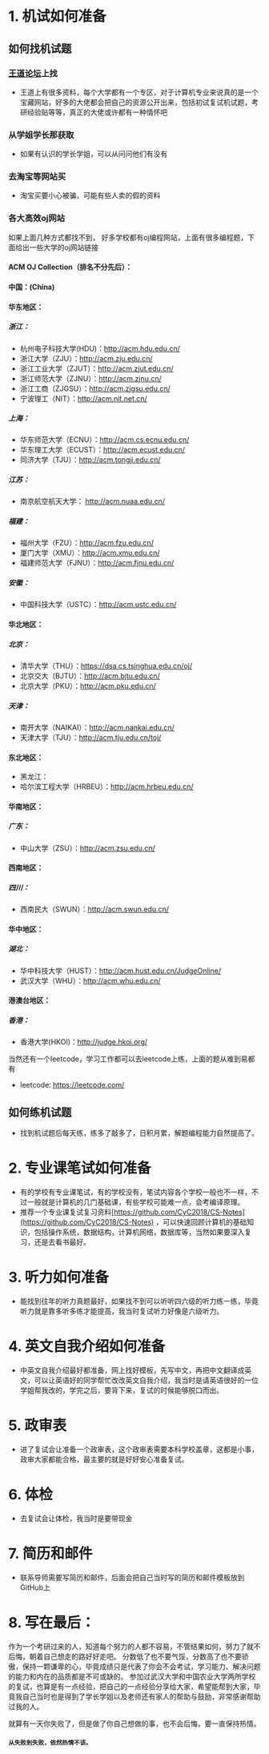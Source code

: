 # 1. 机试如何准备

## 如何找机试题

### [王道论坛](cskaoyan.com/)上找

* 王道上有很多资料，每个大学都有一个专区，对于计算机专业来说真的是一个宝藏网站，好多的大佬都会把自己的资源公开出来，包括初试复试机试题，考研经验贴等等，真正的大佬或许都有一种情怀吧

### 从学姐学长那获取
* 如果有认识的学长学姐，可以从问问他们有没有

### 去淘宝等网站买
* 淘宝买要小心被骗，可能有些人卖的假的资料

### 各大高效oj网站
如果上面几种方式都找不到，
好多学校都有oj编程网站，上面有很多编程题，下面给出一些大学的oj网站链接
#### ACM OJ Collection（排名不分先后）： 
#### 中国：(China)
#### 华东地区： 
##### 浙江：
* 杭州电子科技大学(HDU)：http://acm.hdu.edu.cn/
* 浙江大学（ZJU）：http://acm.zju.edu.cn/
* 浙江工业大学（ZJUT）：http://acm.zjut.edu.cn/
* 浙江师范大学（ZJNU）：http://acm.zjnu.cn/
* 浙江工商（ZJGSU）：http://acm.zjgsu.edu.cn/
* 宁波理工（NIT）：http://acm.nit.net.cn/
##### 上海：
* 华东师范大学（ECNU）：http://acm.cs.ecnu.edu.cn/
* 华东理工大学（ECUST）：http://acm.ecust.edu.cn/
* 同济大学（TJU）：http://acm.tongji.edu.cn/
##### 江苏：
* 南京航空航天大学： http://acm.nuaa.edu.cn/
##### 福建：
* 福州大学（FZU）：http://acm.fzu.edu.cn/
* 厦门大学（XMU）：http://acm.xmu.edu.cn/
* 福建师范大学（FJNU）：http://acm.fjnu.edu.cn/
##### 安徽：
* 中国科技大学（USTC）：http://acm.ustc.edu.cn/
#### 华北地区：
##### 北京：
* 清华大学（THU）：https://dsa.cs.tsinghua.edu.cn/oj/
* 北京交大（BJTU）：http://acm.bjtu.edu.cn/
* 北京大学（PKU）：http://acm.pku.edu.cn/
##### 天津：
* 南开大学（NAIKAI）：http://acm.nankai.edu.cn/
* 天津大学（TJU）：http://acm.tju.edu.cn/toj/
#### 东北地区： 
* 黑龙江：
* 哈尔滨工程大学（HRBEU）：http://acm.hrbeu.edu.cn/
#### 华南地区：
##### 广东：
* 中山大学（ZSU）：http://acm.zsu.edu.cn/
#### 西南地区： 
##### 四川：
* 西南民大（SWUN）：http://acm.swun.edu.cn/
#### 华中地区：
##### 湖北：
* 华中科技大学（HUST）：http://acm.hust.edu.cn/JudgeOnline/
* 武汉大学（WHU）：http://acm.whu.edu.cn/
#### 港澳台地区：
##### 香港：
* 香港大学(HKOI)：http://judge.hkoi.org/

当然还有一个leetcode，学习工作都可以去leetcode上练，上面的题从难到易都有
* leetcode: https://leetcode.com/

## 如何练机试题
* 找到机试题后每天练，练多了敲多了，日积月累，解题编程能力自然提高了。

# 2. 专业课笔试如何准备
* 有的学校有专业课笔试，有的学校没有，笔试内容各个学校一般也不一样，不过一般就是计算机的几门基础课，有些学校可能难一点，会考编译原理。
* 推荐一个专业课复试复习资料[https://github.com/CyC2018/CS-Notes](https://github.com/CyC2018/CS-Notes) ，可以快速回顾计算机的基础知识，包括操作系统，数据结构，计算机网络，数据库等，当然如果要深入复习，还是去看书最好。

# 3. 听力如何准备
* 能找到往年的听力真题最好，如果找不到可以听听四六级的听力练一练，毕竟听力就是靠多听多练才能提高，我当时复试听力好像是六级听力。

# 4. 英文自我介绍如何准备
* 中英文自我介绍最好都准备，网上找好模板，先写中文，再把中文翻译成英文，可以让英语好的同学帮忙改改英文自我介绍，我当时是请英语很好的一位学姐帮我改的，学完之后，要背下来，复试的时候能够脱口而出。

# 5. 政审表
* 进了复试会让准备一个政审表，这个政审表需要本科学校盖章，这都是小事，政审大家都能合格，最主要的就是好好安心准备复试。

# 6. 体检
* 去复试会让体检，我当时是要带现金

# 7. 简历和邮件
* 联系导师需要写简历和邮件，后面会把自己当时写的简历和邮件模板放到GitHub上


# 8. 写在最后：
作为一个考研过来的人，知道每个努力的人都不容易，不管结果如何，努力了就不后悔，朝着自己想走的路好好走吧。
分数低了也不要气馁，分数高了也不要骄傲，保持一颗谦卑的心，毕竟成绩只是代表了你会不会考试，学习能力、解决问题的能力和内在的品质都是不可或缺的。
参加过武汉大学和中国农业大学两所学校的复试，也算是有一点经验，把自己的一点经验分享给大家，希望能帮到大家，毕竟我自己当时也是得到了学长学姐以及老师还有家人的帮助与鼓励，非常感谢帮助过我的人。

就算有一天你失败了，但是做了你自己想做的事，也不会后悔，要一直保持热情。

#### `从失败到失败，依然热情不该。`



